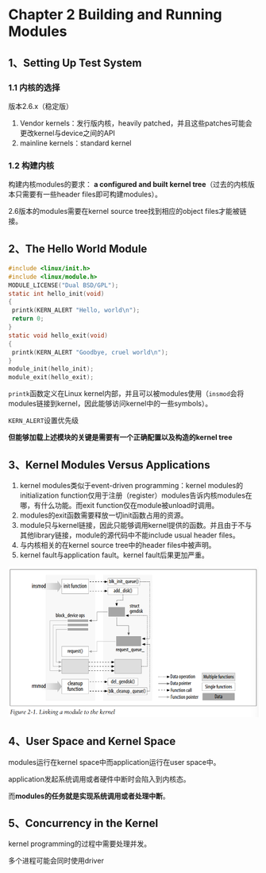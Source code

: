 # Chapter 2 Building and Running Modules

## 1、Setting Up Test System

### 1.1 内核的选择

版本2.6.x（稳定版）

1. Vendor kernels：发行版内核，heavily patched，并且这些patches可能会更改kernel与device之间的API
2. mainline kernels：standard kernel

### 1.2 构建内核

构建内核modules的要求： **a configured and built kernel tree**（过去的内核版本只需要有一些header files即可构建modules）。

2.6版本的modules需要在kernel source tree找到相应的object files才能被链接。

## 2、The Hello World Module

```c
#include <linux/init.h>
#include <linux/module.h>
MODULE_LICENSE("Dual BSD/GPL");
static int hello_init(void)
{
 printk(KERN_ALERT "Hello, world\n");
 return 0;
}
static void hello_exit(void)
{
 printk(KERN_ALERT "Goodbye, cruel world\n");
}
module_init(hello_init);
module_exit(hello_exit);
```

`printk`函数定义在Linux kernel内部，并且可以被modules使用（`insmod`会将modules链接到kernel，因此能够访问kernel中的一些symbols）。

`KERN_ALERT`设置优先级

**但能够加载上述模块的关键是需要有一个正确配置以及构造的kernel tree**

## 3、Kernel Modules Versus Applications

1. kernel modules类似于event-driven programming：kernel modules的initialization function仅用于注册（register）modules告诉内核modules在哪，有什么功能。而exit function仅在module被unload时调用。
2. modules的exit函数需要释放一切init函数占用的资源。
3. module只与kernel链接，因此只能够调用kernel提供的函数。并且由于不与其他library链接，module的源代码中不能include usual header files。
4. 与内核相关的在kernel source tree中的header files中被声明。
5. kernel fault与application fault。kernel fault后果更加严重。



![image-20240312155647552](assets/image-20240312155647552.png)

## 4、User Space and Kernel Space

modules运行在kernel space中而application运行在user space中。

application发起系统调用或者硬件中断时会陷入到内核态。

而**modules的任务就是实现系统调用或者处理中断**。

## 5、Concurrency in the Kernel

kernel programming的过程中需要处理并发。

多个进程可能会同时使用driver





